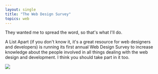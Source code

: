 ```yaml
---
layout: single
title: "The Web Design Survey"
topics: web
---
```

They wanted me to spread the word, so that's what I'll do.

A List Apart (if you don't know it, it's a great resource for web designers and developers) is running its first annual Web Design Survey to increase knowledge about the people involved in all things dealing with the web design and development. I think you should take part in it too.

<a href="http://alistapart.com/articles/webdesignsurvey"><img src="http://aneventapart.com/webdesignsurvey/templates/ala/images/i-took-the-2007-survey.gif"/></a>